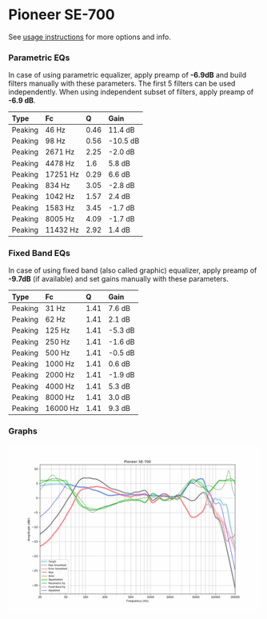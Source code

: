 # Pioneer SE-700
See [usage instructions](https://github.com/jaakkopasanen/AutoEq#usage) for more options and info.

### Parametric EQs
In case of using parametric equalizer, apply preamp of **-6.9dB** and build filters manually
with these parameters. The first 5 filters can be used independently.
When using independent subset of filters, apply preamp of **-6.9 dB**.

| Type    | Fc       |    Q | Gain     |
|:--------|:---------|:-----|:---------|
| Peaking | 46 Hz    | 0.46 | 11.4 dB  |
| Peaking | 98 Hz    | 0.56 | -10.5 dB |
| Peaking | 2671 Hz  | 2.25 | -2.0 dB  |
| Peaking | 4478 Hz  | 1.6  | 5.8 dB   |
| Peaking | 17251 Hz | 0.29 | 6.6 dB   |
| Peaking | 834 Hz   | 3.05 | -2.8 dB  |
| Peaking | 1042 Hz  | 1.57 | 2.4 dB   |
| Peaking | 1583 Hz  | 3.45 | -1.7 dB  |
| Peaking | 8005 Hz  | 4.09 | -1.7 dB  |
| Peaking | 11432 Hz | 2.92 | 1.4 dB   |

### Fixed Band EQs
In case of using fixed band (also called graphic) equalizer, apply preamp of **-9.7dB**
(if available) and set gains manually with these parameters.

| Type    | Fc       |    Q | Gain    |
|:--------|:---------|:-----|:--------|
| Peaking | 31 Hz    | 1.41 | 7.6 dB  |
| Peaking | 62 Hz    | 1.41 | 2.1 dB  |
| Peaking | 125 Hz   | 1.41 | -5.3 dB |
| Peaking | 250 Hz   | 1.41 | -1.6 dB |
| Peaking | 500 Hz   | 1.41 | -0.5 dB |
| Peaking | 1000 Hz  | 1.41 | 0.6 dB  |
| Peaking | 2000 Hz  | 1.41 | -1.9 dB |
| Peaking | 4000 Hz  | 1.41 | 5.3 dB  |
| Peaking | 8000 Hz  | 1.41 | 3.0 dB  |
| Peaking | 16000 Hz | 1.41 | 9.3 dB  |

### Graphs
![](./Pioneer%20SE-700.png)